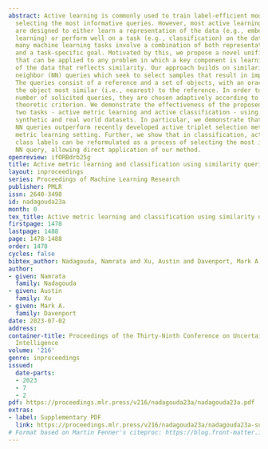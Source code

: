 ```yaml
---
abstract: Active learning is commonly used to train label-efficient models by adaptively
  selecting the most informative queries. However, most active learning strategies
  are designed to either learn a representation of the data (e.g., embedding or metric
  learning) or perform well on a task (e.g., classification) on the data. However,
  many machine learning tasks involve a combination of both representation learning
  and a task-specific goal. Motivated by this, we propose a novel unified query framework
  that can be applied to any problem in which a key component is learning a representation
  of the data that reflects similarity. Our approach builds on similarity or nearest
  neighbor (NN) queries which seek to select samples that result in improved embeddings.
  The queries consist of a reference and a set of objects, with an oracle selecting
  the object most similar (i.e., nearest) to the reference. In order to reduce the
  number of solicited queries, they are chosen adaptively according to an information
  theoretic criterion. We demonstrate the effectiveness of the proposed strategy on
  two tasks - active metric learning and active classification - using a variety of
  synthetic and real world datasets. In particular, we demonstrate that actively selected
  NN queries outperform recently developed active triplet selection methods in a deep
  metric learning setting. Further, we show that in classification, actively selecting
  class labels can be reformulated as a process of selecting the most informative
  NN query, allowing direct application of our method.
openreview: ifORBdrb25g
title: Active metric learning and classification using similarity queries
layout: inproceedings
series: Proceedings of Machine Learning Research
publisher: PMLR
issn: 2640-3498
id: nadagouda23a
month: 0
tex_title: Active metric learning and classification using similarity queries
firstpage: 1478
lastpage: 1488
page: 1478-1488
order: 1478
cycles: false
bibtex_author: Nadagouda, Namrata and Xu, Austin and Davenport, Mark A.
author:
- given: Namrata
  family: Nadagouda
- given: Austin
  family: Xu
- given: Mark A.
  family: Davenport
date: 2023-07-02
address:
container-title: Proceedings of the Thirty-Ninth Conference on Uncertainty in Artificial
  Intelligence
volume: '216'
genre: inproceedings
issued:
  date-parts:
  - 2023
  - 7
  - 2
pdf: https://proceedings.mlr.press/v216/nadagouda23a/nadagouda23a.pdf
extras:
- label: Supplementary PDF
  link: https://proceedings.mlr.press/v216/nadagouda23a/nadagouda23a-supp.pdf
# Format based on Martin Fenner's citeproc: https://blog.front-matter.io/posts/citeproc-yaml-for-bibliographies/
---
```

